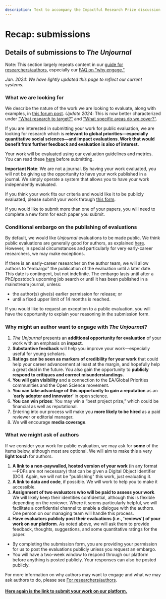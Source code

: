```yaml
---
description: Text to accompany the Impactful Research Prize discussion
---
```


# Recap: submissions

## Details of submissions to _The Unjournal_

Note: This section largely repeats content in our [guide for researchers/authors](https://docs.google.com/document/d/1DAgVYq0LW5\_sx30XP7PeM3isBzsxvivqzxDFsZao7TA/edit?usp=sharing), especially our [FAQ on "why engage."](../faq-interaction/for-researchers-authors.md#why-should-researchers-and-groups-submit-their-work-to-and-engage-with-the-unjournal) &#x20;

_Jan. 2024: We have lightly updated this page to reflect our current systems._

### What we are looking for

We describe the nature of the work we are looking to evaluate, along with examples, in [this forum post](https://forum.effectivealtruism.org/posts/kftzYdmZf4nj2ExN7/what-pivotal-and-useful-research-would-you-like-to-see#Some\_suggested\_\_sort\_of\_things\_we\_might\_be\_looking\_for\_).  _Update 2024_: This is now better characterized under ["What research to target?"](considering-projects/what-research-to-target.md) and  ["What specific areas do we cover?"](considering-projects/what-specific-areas-do-we-cover.md).

&#x20;If you are interested in submitting your work for public evaluation, we are looking for research which is **relevant to global priorities—especially quantitative social sciences—and impact evaluations. Work that would benefit from further feedback and evaluation is also of interest.**

Your work will be evaluated using our evaluation guidelines and metrics. You can read these [here](evaluation/guidelines-for-evaluators/) before submitting.

**Important Note**: We are not a journal. By having your work evaluated, you will not be giving up the opportunity to have your work published in a journal. We simply operate a system that allows you to have your work independently evaluated.

If you think your work fits our criteria and would like it to be publicly evaluated, please submit your work through [this form](https://bit.ly/UJsubmit).

If you would like to submit more than one of your papers, you will need to complete a new form for each paper you submit.

### Conditional embargo on the publishing of evaluations

By default, we would like _Unjournal_ evaluations to be made public. We think public evaluations are generally good for authors, as explained [here](../faq-interaction/for-researchers-authors.md#why-should-researchers-and-groups-submit-their-work-to-and-engage-with-the-unjournal). However, in special circumstances and particularly for very early-career researchers, we may make exceptions.

If there is an early-career researcher on the author team, we will allow authors to "embargo" the publication of the evaluation until a later date. This date is contingent, but not indefinite. The embargo lasts until after a PhD/postdoc’s upcoming job search or until it has been published in a mainstream journal, unless:

* the author(s) give(s) earlier permission for release; or
* until a fixed upper limit of 14 months is reached.

If you would like to request an exception to a public evaluation, you will have the opportunity to explain your reasoning in the submission form.

### Why might an author want to engage with _The Unjournal_?

1. _The Unjournal_ presents an **additional opportunity for evaluation** of your work with an emphasis on **impact**.
2. **Substantive feedback** will help you improve your work—especially useful for young scholars.
3. **Ratings can be seen as markers of credibility for your work** that could help your career advancement at least at the margin, and hopefully help a great deal in the future. You also gain the opportunity to **publicly respond to critiques and correct misunderstandings.**
4. **You will gain visibility** and a connection to the EA/Global Priorities communities and the Open Science movement.
5. **You can take advantage of this opportunity to gain a reputation** as an ‘**early adopter and innovator**’ in open science.
6. **You can win prizes**: You may win a “best project prize,” which could be financial as well as reputational.
7. Entering into our process will make you **more likely to be hired** as a paid reviewer or editorial manager.
8. We will encourage **media coverage**.

### What we might ask of authors

If we consider your work for public evaluation, we may ask for **some** of the items below, although most are optional. We will aim to make this a very **light touch** for authors.

1. **A link to a non-paywalled, hosted version of your work** (in any format—PDFs are not necessary) that can be given a Digital Object Identifier (DOI). Again, we will not be "publishing" this work, just evaluating it.
2. **A link to data and code**, if possible. We will work to help you to make it accessible.
3. **Assignment of two evaluators who will be paid to assess your work**. We will likely keep their identities confidential, although this is flexible depending on the reviewer. Where it seems particularly helpful, we will facilitate a confidential channel to enable a dialogue with the authors. One person on our managing team will handle this process.
4. **Have evaluators publicly post their evaluations (i.e., 'reviews') of your work on our platform**. As noted above, we will ask them to provide feedback, thoughts, suggestions, and some quantitative ratings for the paper.

* By completing the submission form, you are providing your permission for us to post the evaluations publicly unless you request an embargo.
* You will have a two-week window to respond through our platform before anything is posted publicly. Your responses can also be posted publicly.

For more information on why authors may want to engage and what we may ask authors to do, please see [For researchers/authors](../faq-interaction/for-researchers-authors.md).

#### [Here again is the link to submit your work on our platform. ](https://bit.ly/UJsubmit)

